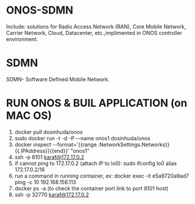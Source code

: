 # ONOS-SDMN
Include: solutions for Radio Access Network (RAN), Core Mobile Network, Carrier Network, Cloud, Datacenter, etc.,implimented in ONOS controller environment.
# SDMN
SDMN- Software Defined Mobile Network.
# RUN ONOS & BUIL APPLICATION (on MAC OS)
1. docker pull dosinhuda/onos
2. sudo docker run -t -d -P --name onos1 dosinhuda/onos 
3. docker inspect --format='{{range .NetworkSettings.Networks}}{{.IPAddress}}{{end}}' "onos1"
4. ssh -p 8101 karaf@172.17.0.2
5. if cannot ping to 172.17.0.2 (attach IP to lo0): sudo ifconfig lo0 alias 172.17.0.2/16
6. run a command in running container, ex: docker exec -it e5a9720a9ad7 ping -c 10 192.168.156.113
7. docker ps -a (to check the container port link to port 8101 host)
8. ssh -p 32770 karaf@172.17.0.2
